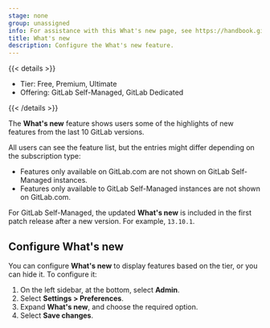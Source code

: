 ```yaml
---
stage: none
group: unassigned
info: For assistance with this What's new page, see https://handbook.gitlab.com/handbook/product/ux/technical-writing/#assignments-to-other-projects-and-subjects.
title: What's new
description: Configure the What's new feature.
---
```


{{< details >}}

- Tier: Free, Premium, Ultimate
- Offering: GitLab Self-Managed, GitLab Dedicated

{{< /details >}}

The **What's new** feature shows users some of the highlights of new features from the last 10 GitLab versions.

All users can see the feature list, but the entries might differ depending on the subscription type:

- Features only available on GitLab.com are not shown on GitLab Self-Managed instances.
- Features only available to GitLab Self-Managed instances are not shown on GitLab.com.

For GitLab Self-Managed, the updated **What's new** is included in the first patch release after a new version. For
example, `13.10.1`.

## Configure What's new

You can configure **What's new** to display features based on the tier, or you can hide it. To configure it:

1. On the left sidebar, at the bottom, select **Admin**.
1. Select **Settings > Preferences**.
1. Expand **What's new**, and choose the required option.
1. Select **Save changes**.
